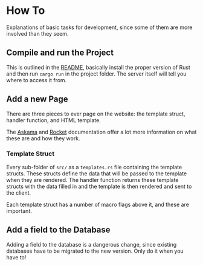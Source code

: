# How To

Explanations of basic tasks for development, since some of them are more
involved than they seem.

## Compile and run the Project

This is outlined in the [README](../README.md), basically install the proper
version of Rust and then run `cargo run` in the project folder. The server
itself will tell you where to access it from.

## Add a new Page

There are three pieces to ever page on the website: the template struct,
handler function, and HTML template.

The [Askama](https://github.com/djc/askama) and [Rocket](https://rocket.rs)
documentation offer a lot more information on what these are and how they work.

### Template Struct

Every sub-folder of `src/` as a `templates.rs` file containing the template
structs. These structs define the data that will be passed to the template when
they are rendered. The handler function returns these template structs with the
data filled in and the template is then rendered and sent to the client.

Each template struct has a number of macro flags above it, and these are important.

## Add a field to the Database

Adding a field to the database is a dangerous change, since existing databases
have to be migrated to the new version. Only do it when you have to!
